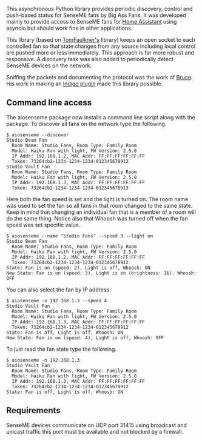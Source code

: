 This asynchronous Python library provides periodic discovery, control and push-based status for SenseME fans by Big Ass Fans. It was developed mainly to provide access to SenseME fans for [Home Assistant](https://www.home-assistant.io/) using asyncio but should work fine in other applications.

This library (based on [TomFaulkner's](https://github.com/TomFaulkner/SenseMe) library) keeps an open socket to each controlled fan so that state changes from any source including local control are pushed more or less immediately. This approach is far more robust and responsive. A discovery task was also added to periodically detect SenseME devices on the network.

Sniffing the packets and documenting the protocol was the work of [Bruce](http://bruce.pennypacker.org/tag/senseme-plugin/). His work in making an [Indigo plugin](https://github.com/bpennypacker/SenseME-Indigo-Plugin) made this library possible.

## Command line access

The aiosenseme package now installs a command line script along with the package. To discover all fans on the network type the following.

```console
$ aiosenseme --discover
Studio Beam Fan
  Room Name: Studio Fans, Room Type: Family Room
  Model: Haiku Fan with light, FW Version: 2.5.0
  IP Addr: 192.168.1.2, MAC Addr: FF:FF:FF:FF:FF:FF
  Token: 73264cb2-1234-1234-1234-012345678912
Studio Vault Fan
  Room Name: Studio Fans, Room Type: Family Room
  Model: Haiku Fan with light, FW Version: 2.5.0
  IP Addr: 192.168.1.3, MAC Addr: FF:FF:FF:FF:FF:FF
  Token: 73264cb2-1234-1234-1234-012345678913
```

Here both the fan speed is set and the light is turned on. The room name was used to set the fan so all fans in that room changed to the same state. Keep in mind that changing an individual fan that is a member of a room will do the same thing. Notice also that Whoosh was turned off when the fan speed was set specific value.

```console
$ aiosenseme --name "Studio Fans" --speed 3 --light on
Studio Beam Fan
  Room Name: Studio Fans, Room Type: Family Room
  Model: Haiku Fan with light, FW Version: 2.5.0
  IP Addr: 192.168.1.2, MAC Addr: FF:FF:FF:FF:FF:FF
  Token: 73264cb2-1234-1234-1234-012345678912
State: Fan is on (speed: 2), Light is off, Whoosh: ON
New State: Fan is on (speed: 3), Light is on (brightness: 16), Whoosh: OFF
```

You can also select the fan by IP address.

```console
$ aiosenseme -n 192.168.1.3 --speed 4
Studio Vault Fan
  Room Name: Studio Fans, Room Type: Family Room
  Model: Haiku Fan with light, FW Version: 2.5.0
  IP Addr: 192.168.1.3, MAC Addr: FF:FF:FF:FF:FF:FF
  Token: 73264cb2-1234-1234-1234-012345678912
State: Fan is off, Light is off, Whoosh: ON
New State: Fan is on (speed: 4), Light is off, Whoosh: OFF
```

To just read the fan state type the following.

```console
$ aiosenseme -n 192.168.1.3
Studio Vault Fan
  Room Name: Studio Fans, Room Type: Family Room
  Model: Haiku Fan with light, FW Version: 2.5.0
  IP Addr: 192.168.1.3, MAC Addr: FF:FF:FF:FF:FF:FF
  Token: 73264cb2-1234-1234-1234-012345678912
State: Fan is off, Light is off, Whoosh: ON
```

## Requirements

SenseME devices communicate on UDP port 31415 using broadcast and unicast traffic this port must be available and not blocked by a firewall.
